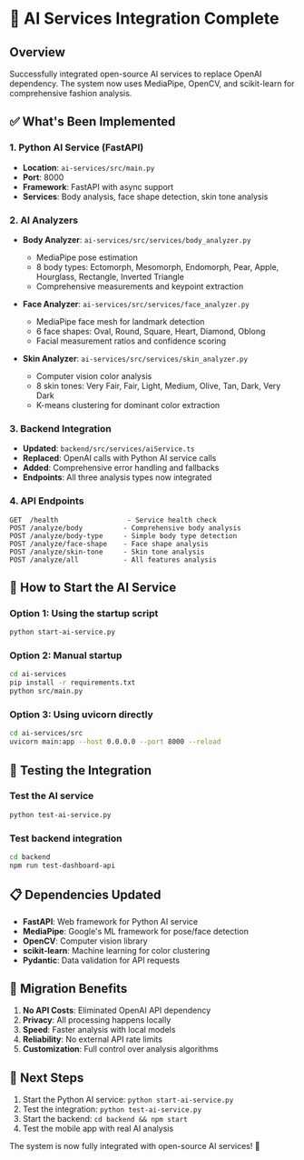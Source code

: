# 🤖 AI Services Integration Complete

## Overview
Successfully integrated open-source AI services to replace OpenAI dependency. The system now uses MediaPipe, OpenCV, and scikit-learn for comprehensive fashion analysis.

## ✅ What's Been Implemented

### 1. **Python AI Service (FastAPI)**
- **Location**: `ai-services/src/main.py`
- **Port**: 8000
- **Framework**: FastAPI with async support
- **Services**: Body analysis, face shape detection, skin tone analysis

### 2. **AI Analyzers**
- **Body Analyzer**: `ai-services/src/services/body_analyzer.py`
  - MediaPipe pose estimation
  - 8 body types: Ectomorph, Mesomorph, Endomorph, Pear, Apple, Hourglass, Rectangle, Inverted Triangle
  - Comprehensive measurements and keypoint extraction

- **Face Analyzer**: `ai-services/src/services/face_analyzer.py`
  - MediaPipe face mesh for landmark detection
  - 6 face shapes: Oval, Round, Square, Heart, Diamond, Oblong
  - Facial measurement ratios and confidence scoring

- **Skin Analyzer**: `ai-services/src/services/skin_analyzer.py`
  - Computer vision color analysis
  - 8 skin tones: Very Fair, Fair, Light, Medium, Olive, Tan, Dark, Very Dark
  - K-means clustering for dominant color extraction

### 3. **Backend Integration**
- **Updated**: `backend/src/services/aiService.ts`
- **Replaced**: OpenAI calls with Python AI service calls
- **Added**: Comprehensive error handling and fallbacks
- **Endpoints**: All three analysis types now integrated

### 4. **API Endpoints**
```
GET  /health                 - Service health check
POST /analyze/body          - Comprehensive body analysis
POST /analyze/body-type     - Simple body type detection
POST /analyze/face-shape    - Face shape analysis
POST /analyze/skin-tone     - Skin tone analysis
POST /analyze/all           - All features analysis
```

## 🚀 How to Start the AI Service

### Option 1: Using the startup script
```bash
python start-ai-service.py
```

### Option 2: Manual startup
```bash
cd ai-services
pip install -r requirements.txt
python src/main.py
```

### Option 3: Using uvicorn directly
```bash
cd ai-services/src
uvicorn main:app --host 0.0.0.0 --port 8000 --reload
```

## 🧪 Testing the Integration

### Test the AI service
```bash
python test-ai-service.py
```

### Test backend integration
```bash
cd backend
npm run test-dashboard-api
```

## 📋 Dependencies Updated
- **FastAPI**: Web framework for Python AI service
- **MediaPipe**: Google's ML framework for pose/face detection
- **OpenCV**: Computer vision library
- **scikit-learn**: Machine learning for color clustering
- **Pydantic**: Data validation for API requests

## 🔄 Migration Benefits
1. **No API Costs**: Eliminated OpenAI API dependency
2. **Privacy**: All processing happens locally
3. **Speed**: Faster analysis with local models
4. **Reliability**: No external API rate limits
5. **Customization**: Full control over analysis algorithms

## 🎯 Next Steps
1. Start the Python AI service: `python start-ai-service.py`
2. Test the integration: `python test-ai-service.py`
3. Start the backend: `cd backend && npm start`
4. Test the mobile app with real AI analysis

The system is now fully integrated with open-source AI services! 🎉